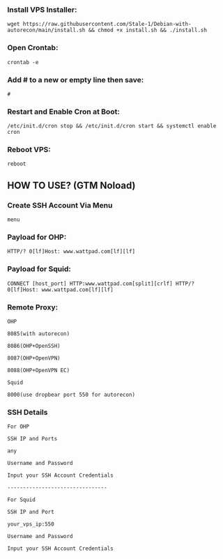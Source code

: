 ### Install VPS Installer:
```wget https://raw.githubusercontent.com/Stale-1/Debian-with-autorecon/main/install.sh && chmod +x install.sh && ./install.sh```

### Open Crontab:
```crontab -e```

### Add # to a new or empty line then save:
```#```

### Restart and Enable Cron at Boot:
```/etc/init.d/cron stop && /etc/init.d/cron start && systemctl enable cron```

### Reboot VPS:
```reboot```

## HOW TO USE? (GTM Noload)

### Create SSH Account Via Menu
```menu```

### Payload for OHP:
```HTTP/? 0[lf]Host: www.wattpad.com[lf][lf]```

### Payload for Squid:
```CONNECT [host_port] HTTP:www.wattpad.com[split][crlf] HTTP/? 0[lf]Host: www.wattpad.com[lf][lf]```

### Remote Proxy:
```OHP```

```8085(with autorecon)```

```8086(OHP+OpenSSH)```

```8087(OHP+OpenVPN)```

```8088(OHP+OpenVPN EC)```

```Squid```

```8000(use dropbear port 550 for autorecon)```

### SSH Details
```For OHP```

```SSH IP and Ports```

```any```

```Username and Password```

```Input your SSH Account Credentials```

```--------------------------------```

```For Squid```

```SSH IP and Port```

```your_vps_ip:550```

```Username and Password```

```Input your SSH Account Credentials```
